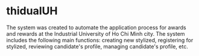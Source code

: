 # thiduaIUH
The system was created to automate the application process for awards and rewards at the Industrial University of Ho Chi Minh city. The system includes the following main functions: creating new stylized, registering for stylized, reviewing candidate's profile, managing candidate's profile, etc.
